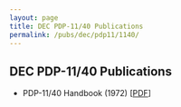 ```yaml
---
layout: page
title: DEC PDP-11/40 Publications
permalink: /pubs/dec/pdp11/1140/
---
```


DEC PDP-11/40 Publications
---

* PDP-11/40 Handbook (1972) [[PDF](http://bitsavers.trailing-edge.com/pdf/dec/pdp11/handbooks/PDP-11_40_Processor_Handbook_1972.pdf)]
